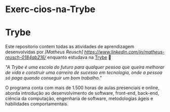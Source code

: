 # Exerc-cios-na-Trybe
# Trybe

Este repositorio contem todas as atividades de aprendizagem desenvolvidas por _[Matheus Reusch] https://www.linkedin.com/in/matheus-reusch-0184ab216/_ enquanto estudava na [Trybe](https://www.betrybe.com/) :rocket:

_"A Trybe é uma escola do futuro para qualquer pessoa que queira melhorar de vida e construir uma carreira de sucesso em tecnologia, onde a pessoa só paga quando conseguir um bom trabalho."_

O programa conta com mais de 1.500 horas de aulas presenciais e online, aborda introdução ao desenvolvimento de software, front-end, back-end, ciência da computação, engenharia de software, metodologias ágeis e habilidades comportamentais.
